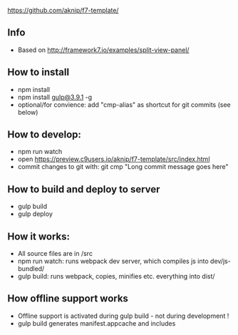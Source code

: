 
https://github.com/aknip/f7-template/



## Info
- Based on http://framework7.io/examples/split-view-panel/


## How to install
- npm install
- npm install gulp@3.9.1 -g
- optional/for convience: add "cmp-alias" as shortcut for git commits (see below)


## How to develop:
- npm run watch
- open https://preview.c9users.io/aknip/f7-template/src/index.html
- commit changes to git with: git cmp "Long commit message goes here" 


## How to build and deploy to server
- gulp build
- gulp deploy


## How it works:
- All source files are in /src
- npm run watch: runs webpack dev server, which compiles js into dev/js-bundled/
- gulp build: runs webpack, copies, minifies etc. everything into dist/


## How offline support works
- Offline support is activated during gulp build - not during development !
- gulp build generates manifest.appcache and includes <script> for appcache-nanny.js
- my-app.js initializes appcache-nanny (sets path to appcache-loader.html, refresh interval etc.)


## Gulp tasks
- gulp build: runs webpack, copies, minifies etc. everything into dist/
- gulp deploy: deploys dist/ folder to github pages => result is in project-folder "f7-template"
- Tasks:
  gulp hello: check if gulp is alive, just output of console.log
  gulp useref: Analyzes HTML files for JS and CSS sources, concatenates and minifies them into dist/



## Notes
- Gulp for deployment to github pages / SSH / FTP / SFTP...
 https://github.com/morris/vinyl-ftp
 https://github.com/jwir3/gulp-ssh-deploy
 https://github.com/teambition/gulp-ssh

## git Notes
- Commit changes to git:
  git add --all
  git commit -m "first commit"
  git push origin master
- for a shortcut add these 2 lines to the end of .git/config in this project:
  [alias]
  cmp = "!f() { git add -A && git commit -m \"$@\" && git push; }; f"
  Usage in terminal: git cmp "Long commit message goes here"
- Cache username / password for commits (for 24 hrs / 86400 secs):
  git config credential.helper store
  git push origin master
  git config --global credential.helper 'cache --timeout 86400'
- Creation of a new git / c9 project: 1. create repo in github 2. clone to local filesystem 3. add project files and commit (see above) 4. create new c9 project based on git repo


************************************************************


BACKUP Notes:



- Simple template for quick development
- Supports HMR (automatic reload)
- Supports automatic deletion of debug code (logging) during productin build. 
  In source code write: if (config.loggingMode == 'dev') { ... }  
  Webpack will use webpack.DefinePlugin to set the config.loggingMode variable
  See https://reactjsnews.com/how-to-make-your-react-apps-10x-faster
- Based on http://survivejs.com/webpack_react/developing_with_webpack/ and http://andrewhfarmer.com/webpack-hmr-tutorial/


## Install
- npm install
- npm run start
- open URL reported to terminal in webbrowser


<dl><br><br></dl>

## Commands

#### Run dev server with HMR / Reload
> npm run devserver

Important: Always use http-protocol for HMR-preview in the browser: http://webpack2016-aknip.c9users.io/index.html
Does NOT WORK with https addresses (eg. cloud 9 default preview). 

#### Run dev server (static)
> npm run prod

#### Build for production (incl. minify):
> npm run build

<dl><br><br></dl>

## Animation notes
- Use 'scale' to animate the size of a surface over time, don't use 'size' ! http://famous.org/learn/sizing.html


## Notes
- Redux Pattern in vanilla JS: https://k94n.com/gordux-js-the-redux-pattern-in-vanilla-js
-- Immutable object copy: https://blog.andyet.com/2015/08/06/what-the-flux-lets-redux/
-- Destructuring assignment obj = {...obj, something: 'some other value'} : https://developer.mozilla.org/en-US/docs/Web/JavaScript/Reference/Operators/Destructuring_assignment
-- 
- Listen for history change to detect back button with window.onpopstate:  http://lawrencenaman.com/backbone/backbone-browser-back-button-detection/ and http://stackoverflow.com/questions/18211984/how-to-control-back-button-event-in-jquery-mobile/18213393#18213393
-
- Simple Router in 20 lines: http://joakim.beng.se/blog/posts/a-javascript-router-in-20-lines.html
- 
- For HMT Hot Module Replacement and "Side Effects" see http://andrewhfarmer.com/webpack-hmr-tutorial/
- 
- Famo.us: remove objects from render tree (for HMT): 
-- http://stackoverflow.com/questions/23087980/how-to-remove-nodes-from-the-render-tree
-- http://stackoverflow.com/questions/23623586/how-to-remove-surfaces-from-a-layout

- Manual webpack command: >webpack ./app/index.js ./build/bundle.js

##Testing
- npm run testserver (in new terminal tab), open with port 8081
- OR: npm run devtestserver (to start devserver and testserver together)
- Mocha and Webpack config: http://stackoverflow.com/a/32818758 and https://www.youtube.com/watch?v=_sLLjPzOrXI

## Idea 1 for animating from a scrollviewitem to a detailview
- see: https://ide.c9.io/aknip/famousflex, file animation.html, line 400:
- get scrollview-index-nr. of clicked item, change layout to detailview
- problem: scrollview is cropped with "css-overflow:hidden", needs to be reset manually ('hacky'...)
// change Layout of single item
var clickedIndex = parseInt(el.srcElement.className.substr(19));
var clickedObj = vertScrollViews[0].get(clickedIndex);
// get (relative) position of clicked item
var curPosY = vertScrollViews[0].getSpec(clickedObj, false).transform[13];
var layoutOld = clickedObj.getLayout();
...
clickedObj.setLayout(detailview-layout);
...
// Hack: deactivate clipping container of scrollview...
var tmp1 = document.querySelectorAll('[style*="overflow: hidden"]');
tmp1[0].style.overflow="visible"


## URL / state concept

// OLD:
var initState = {mainNav: 'startpage', subNav: 0, animPos: []};

// NEW:
// green card shown, lifted up
mainNav: 'startpage', subNav: 1, detail: [cardup: false, cardup: true], animPos: []

// two detail cards shown, the first one clicked/full screen, the second one small at the bottom
mainNav: 'menu01', subNav: 0, detail: [{content: 47, show: full}, {content: 12, show: small}], animPos: []



## Material Design Lite
Example from startpage-index.js
important: configure webpack via 'includePaths' to support @import from path ./node_modules in .scss
so only the modified .scss-files are in the app, the rest is imported from the original sources
// Use original scss from node module:
require('material-design-lite/src/material-design-lite-grid.scss');
// Use customized scss from app:
require('./../app/material-design-lite-grid.scss');



## git Notes
http://slides.com/alexandraulsh/build-your-own-website-with-cloud9-and-github-pages#/
https://github.com/blog/2019-how-to-undo-almost-anything-with-git

git add --all
git commit -m "first commit"
git push origin master

for a shortcut add this lines to .git/config in this project:
[alias]
    cmp = "!f() { git add -A && git commit -m \"$@\" && git push; }; f"
Usage in terminal: git cmp "Long commit message goes here"

git pull

git status

CREATE BRANCH:
# Create a new branch
git branch branchname

# Switch to the new branch
git checkout branchname


MERGE BRANCH:
# Check out the master branch
git checkout master

# Merge the CSS branch with the master branch
git merge css

# Push changes from merge back to master branch on Github
git push origin master



DELETE BRANCH:
# Delete the remote branch on Github
git push origin --delete css

# Delete the local branch
# -d = "Delete"
git branch -d css

# View available branches
git branch


Removed npm modules:
"css-loader": "^0.23.1",